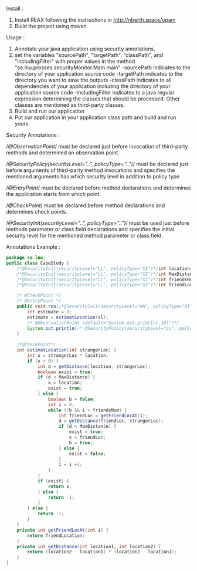 Install :
1. Install REAX following the instructions in http://nberth.space/opam
2. Build the project using maven.

Usage :
1. Annotate your java application using security annotations.
2. set the variables "sourcePath", "targetPath", "classPath", and "includingFilter" with proper values 
in the method "se.lnu.prosses.securityMonitor.Main.main"
    -sourcePath indicates to the directory of your application source code
    -targetPath indicates to the directory you want to save the outputs
    -classPath indicates to all dependencies of your application including the directory of your application source code
    -includingFilter indicates to a java regular expression determining the classes that should be processed. 
     Other classes are mentioned as third-party classes.
3. Build and run our application
4. Put our application in your application class path and build and run yours

Security Annotations :

/*@ObservationPoint*/ must be declared just before invocation of third-party methods and determined an observation point.

/*@SecurityPolicy(securityLevel="..", policyType="..")*/ must be declared just before arguments of third-party method invocations
and specifies the mentioned arguments has which security level in addition to policy type

/*@EntryPoint*/ must be declared before method declarations and determines the application starts from which point.

/*@CheckPoint*/ must be declared before method declarations and determines check points.

/*@SecurityInit(securityLevel="..", policyType="..")*/ must be used just before methods parameter or class field declarations
and specifies the initial security level for the mentioned method parameter or class field.

Annotations Example  : 


```java
package se.lnu;
public class CaseStudy {
	/*@SecurityInit(securityLevel="LL", policyType="XI")*/int location=2;
	/*@SecurityInit(securityLevel="LL", policyType="XI")*/int MaxDistance=10;
	/*@SecurityInit(securityLevel="LL", policyType="XI")*/int friendsNum=2;
	/*@SecurityInit(securityLevel="LL", policyType="XI")*/int friendLocation=3;

	/* @CheckPoint */
	/* @EntryPoint */
	public void run(/*@SecurityInit(securityLevel="HH", policyType="XI")*/int sl) {
		int estimate = 0;
		estimate = estimatLocation(sl);
		/* @ObservationPoint (default="System.out.println(-10)")*/
		System.out.println(/* @SecurityPolicy(securityLevel="LL", policyType="XI") */estimate);
	}
	
	/*@CheckPoint*/
	int estimatLocation(int strangerLoc) {
		int x = strangerLoc * location;
		if (x > 0) {
			int d = getDistance(location, strangerLoc);
			boolean exist = true;
			if (d < MaxDistance) {
				x = location;
				exist = true;
			} else {
				boolean b = false;
				int i = 0;
				while (!b && i < friendsNum) {
					int friendLoc = getFriendLocAt(i);
					d = getDistance(friendLoc, strangerLoc);
					if (d < MaxDistance) {
						exist = true;
						x = friendLoc;
						b = true;
					} else {
						exist = false;
					}
					i = i +1;
				}
			}
			if (exist) {
				return x;
			} else {
				return -1;
			}
		} else {
			return -1;
		}
	}
	private int getFriendLocAt(int i) {
		return friendLocation;
	}
	private int getDistance(int location1, int location2) {
		return (location2 - location1) * (location2 - location1);
	}
}
```


